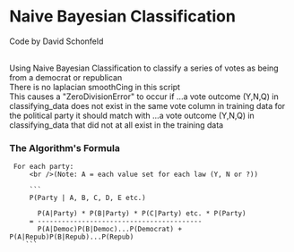 # Naive Bayesian Classification
Code by David Schonfeld

<br />Using Naive Bayesian Classification to classify a series of votes as being from a democrat or republican
<br />There is no laplacian smoothCing in this script
<br />This causes a "ZeroDivisionError" to occur if
...a vote outcome (Y,N,Q) in classifying_data does not exist
       in the same vote column in training data for the political
       party it should match with
...a vote outcome (Y,N,Q) in classifying_data that did not
       at all exist in the training data

 ### The Algorithm's Formula
     For each party:
         <br />(Note: A = each value set for each law (Y, N or ?))
		 
         ```
		 P(Party | A, B, C, D, E etc.)

           P(A|Party) * P(B|Party) * P(C|Party) etc. * P(Party)
         = -----------------------------------------
           P(A|Democ)P(B|Democ)...P(Democrat) + P(A|Repub)P(B|Repub)...P(Repub)
		```